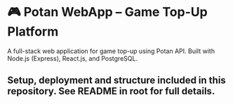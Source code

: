 # 🎮 Potan WebApp – Game Top-Up Platform

A full-stack web application for game top-up using Potan API. Built with Node.js (Express), React.js, and PostgreSQL.

## Setup, deployment and structure included in this repository. See README in root for full details.
